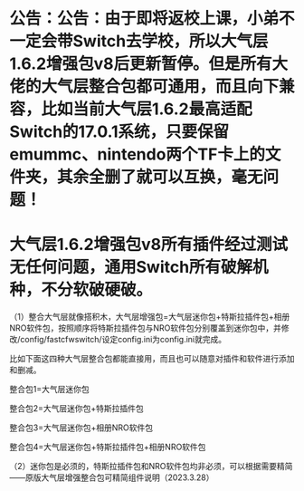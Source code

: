 # 公告：公告：由于即将返校上课，小弟不一定会带Switch去学校，所以大气层1.6.2增强包v8后更新暂停。但是所有大佬的大气层整合包都可通用，而且向下兼容，比如当前大气层1.6.2最高适配Switch的17.0.1系统，只要保留emummc、nintendo两个TF卡上的文件夹，其余全删了就可以互换，毫无问题！

# 大气层1.6.2增强包v8所有插件经过测试无任何问题，通用Switch所有破解机种，不分软破硬破。

（1）整合大气层就像搭积木，大气层增强包=大气层迷你包+特斯拉插件包+相册NRO软件包，按照顺序将特斯拉插件包与NRO软件包分别覆盖到迷你包中，并修改/config/fastcfwswitch/设定config.ini为config.ini就完成。

比如下面这四种大气层整合包都能直接用，而且也可以随意对插件和软件进行添加和删减。

整合包1=大气层迷你包

整合包2=大气层迷你包+特斯拉插件包

整合包3=大气层迷你包+相册NRO软件包

整合包4=大气层迷你包+特斯拉插件包+相册NRO软件包

（2）迷你包是必须的，特斯拉插件包和NRO软件包均非必须，可以根据需要精简——原版大气层增强整合包可精简组件说明（2023.3.28）



